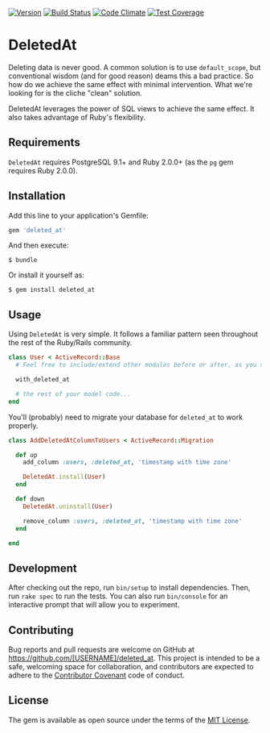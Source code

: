 [![Version      ](https://img.shields.io/gem/v/deleted_at.svg?maxAge=2592000)](https://rubygems.org/gems/deleted_at)
[![Build Status ](https://travis-ci.org/TwilightCoders/deleted_at.svg)](https://travis-ci.org/TwilightCoders/deleted_at)
[![Code Climate ](https://codeclimate.com/github/TwilightCoders/deleted_at/badges/gpa.svg)](https://codeclimate.com/github/TwilightCoders/deleted_at)
[![Test Coverage](https://codeclimate.com/github/TwilightCoders/deleted_at/badges/coverage.svg)](https://codeclimate.com/github/TwilightCoders/deleted_at/coverage)

# DeletedAt

Deleting data is never good. A common solution is to use `default_scope`, but conventional wisdom (and for good reason) deams this a bad practice. So how do we achieve the same effect with minimal intervention. What we're looking for is the cliche "clean" solution.

DeletedAt leverages the power of SQL views to achieve the same effect. It also takes advantage of Ruby's flexibility.

## Requirements

`DeletedAt` requires PostgreSQL 9.1+ and Ruby 2.0.0+ (as the `pg` gem requires Ruby 2.0.0).

## Installation

Add this line to your application's Gemfile:

```ruby
gem 'deleted_at'
```

And then execute:

    $ bundle

Or install it yourself as:

    $ gem install deleted_at

## Usage

Using `DeletedAt` is very simple. It follows a familiar pattern seen throughout the rest of the Ruby/Rails community.

```ruby
class User < ActiveRecord::Base
  # Feel free to include/extend other modules before or after, as you see fit...

  with_deleted_at

  # the rest of your model code...
end
```

You'll (probably) need to migrate your database for `deleted_at` to work properly.

```ruby
class AddDeletedAtColumnToUsers < ActiveRecord::Migration

  def up
    add_column :users, :deleted_at, 'timestamp with time zone'

    DeletedAt.install(User)
  end

  def down
    DeletedAt.uninstall(User)

    remove_column :users, :deleted_at, 'timestamp with time zone'
  end

end
```

## Development

After checking out the repo, run `bin/setup` to install dependencies. Then, run `rake spec` to run the tests. You can also run `bin/console` for an interactive prompt that will allow you to experiment.

## Contributing

Bug reports and pull requests are welcome on GitHub at https://github.com/[USERNAME]/deleted_at. This project is intended to be a safe, welcoming space for collaboration, and contributors are expected to adhere to the [Contributor Covenant](http://contributor-covenant.org) code of conduct.

## License

The gem is available as open source under the terms of the [MIT License](http://opensource.org/licenses/MIT).
